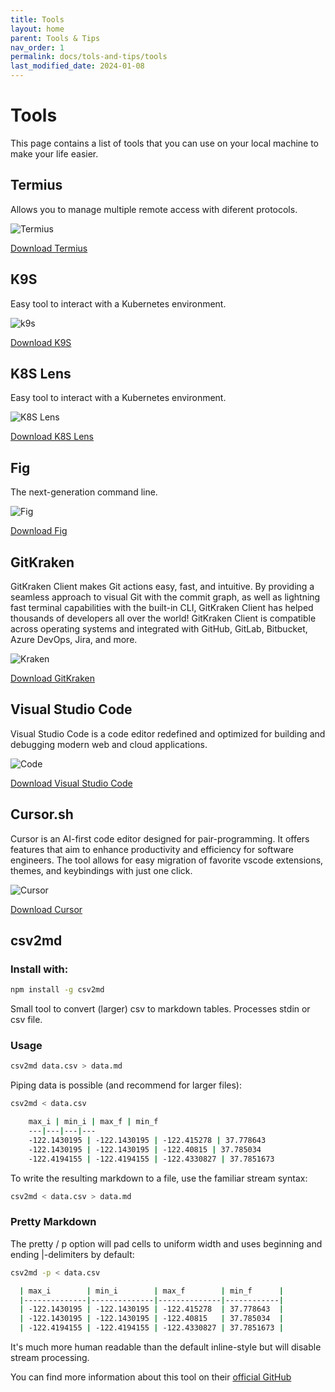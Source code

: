 ```yaml
---
title: Tools
layout: home
parent: Tools & Tips
nav_order: 1
permalink: docs/tols-and-tips/tools
last_modified_date: 2024-01-08
---
```


# Tools

This page contains a list of tools that you can use on your local machine to make your life easier.

## Termius

Allows you to manage multiple remote access with diferent protocols.

![Termius](https://user-cube.github.io/devops-cheatsheet/assets/images/tools/termius.png)

[Download Termius](https://termius.com/download)

## K9S

Easy tool to interact with a Kubernetes environment.

![k9s](https://user-cube.github.io/devops-cheatsheet/assets/images/tools/k9s.png)

[Download K9S](https://k9scli.io/)

## K8S Lens

Easy tool to interact with a Kubernetes environment.

![K8S Lens](https://user-cube.github.io/devops-cheatsheet/assets/images/tools/k8s-lens.png)

[Download K8S Lens](https://k8slens.dev/)

## Fig

The next-generation command line.

![Fig](https://user-cube.github.io/devops-cheatsheet/assets/images/tools/fig.png)

[Download Fig](https://fig.io/)

## GitKraken

GitKraken Client makes Git actions easy, fast, and intuitive. By providing a seamless approach to visual Git with the commit graph, as well as lightning fast terminal capabilities with the built-in CLI, GitKraken Client has helped thousands of developers all over the world! GitKraken Client is compatible across operating systems and integrated with GitHub, GitLab, Bitbucket, Azure DevOps, Jira, and more.

![Kraken](https://user-cube.github.io/devops-cheatsheet/assets/images/tools/kraken.png)

[Download GitKraken](https://www.gitkraken.com/)

## Visual Studio Code

Visual Studio Code is a code editor redefined and optimized for building and debugging modern web and cloud applications.

![Code](https://user-cube.github.io/devops-cheatsheet/assets/images/tools/vscode.png)

[Download Visual Studio Code](https://code.visualstudio.com/)

## Cursor.sh

Cursor is an AI-first code editor designed for pair-programming. It offers features that aim to enhance productivity and efficiency for software engineers. The tool allows for easy migration of favorite vscode extensions, themes, and keybindings with just one click.

![Cursor](https://user-cube.github.io/devops-cheatsheet/assets/images/tools/cursor.png)

[Download Cursor](https://cursor.sh/)

## csv2md

### Install with:

```bash
npm install -g csv2md
```

Small tool to convert (larger) csv to markdown tables. Processes stdin or csv file.

### Usage

```bash
csv2md data.csv > data.md
```

Piping data is possible (and recommend for larger files):

```bash
csv2md < data.csv

    max_i | min_i | max_f | min_f
    ---|---|---|---
    -122.1430195 | -122.1430195 | -122.415278 | 37.778643
    -122.1430195 | -122.1430195 | -122.40815 | 37.785034
    -122.4194155 | -122.4194155 | -122.4330827 | 37.7851673
```

To write the resulting markdown to a file, use the familiar stream syntax:

```bash
csv2md < data.csv > data.md
```
### Pretty Markdown
The pretty / p option will pad cells to uniform width and uses beginning and ending |-delimiters by default:

```bash
csv2md -p < data.csv

  | max_i        | min_i        | max_f        | min_f      |
  |--------------|--------------|--------------|------------|
  | -122.1430195 | -122.1430195 | -122.415278  | 37.778643  |
  | -122.1430195 | -122.1430195 | -122.40815   | 37.785034  |
  | -122.4194155 | -122.4194155 | -122.4330827 | 37.7851673 |
```
It's much more human readable than the default inline-style but will disable stream processing.

You can find more information about this tool on their [official GitHub](https://github.com/pstaender/csv2md)